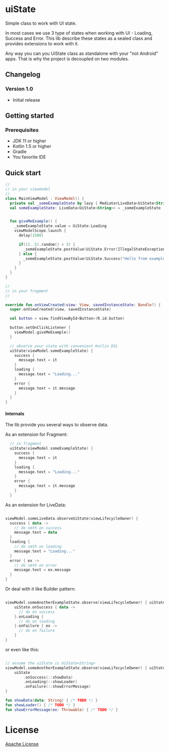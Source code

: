 # uiState

Simple class to work with UI state.

In most cases we use 3 type of states when working with UI - Loading, Success and Error.
This lib describe these states as a sealed class and provides extensions to work with it.

Any way you can you UiState class as standalone with your "not Android" apps. 
That is why the project is decoupled on two modules.

## Changelog

### Version 1.0
- Initial release

## Getting started

### Prerequisites
- JDK 11 or higher
- Kotlin 1.5 or higher
- Gradle
- You favorite IDE

## Quick start

```kotlin
//
// in your viewmodel
//
class MainViewModel : ViewModel() {
  private val _someExampleState by lazy { MediatorLiveData<UiState<String>>() }
  val someExampleState: LiveData<UiState<String>> = _someExampleState


  fun giveMeExample() {
    _someExampleState.value = UiState.Loading
    viewModelScope.launch {
      delay(1500)

      if((1..5).random() > 3) {
        _someExampleState.postValue(UiState.Error(IllegalStateException("Exception example")))
      } else {
        _someExampleState.postValue(UiState.Success("Hello from example"))
      }
    }
  }
}

//
// in your fragment
//

override fun onViewCreated(view: View, savedInstanceState: Bundle?) {
  super.onViewCreated(view, savedInstanceState)

  val button = view.findViewById<Button>(R.id.button)

  button.setOnClickListener {
    viewModel.giveMeExample()
  }

  // observe your state with convenient Kotlin DSL
  uiState(viewModel.someExampleState) {
    success {
      message.text = it
    }
    loading {
      message.text = "Loading..."
    }
    error {
      message.text = it.message
    }
  }
}

```

#### Internals
The lib provide you several ways to observe data.

As an extension for Fragment:

```kotlin
  // in fragment
  uiState(viewModel.someExampleState) {
    success {
      message.text = it
    }
    loading {
      message.text = "Loading..."
    }
    error {
      message.text = it.message
    }
  }
```

As an extension for LiveData:

```kotlin

viewModel.someLiveData.observeUiState(viewLifecycleOwner) {
  success { data ->
    // do smth on success
    message.text = data
  }
  loading {
    // do smth on loading
    message.text = "Loading..."
  }
  error { ex ->
    // do smth on error
    message.text = ex.message
  }
}
```

Or deal with it like Builder pattern:

```kotlin

viewModel.someAnotherExampleState.observe(viewLifecycleOwner) { uiState ->
    uiState.onSuccess { data ->
      // do on success
    }.onLoading {
      // do on loading
    }.onFailure { ex ->
      // do on failure
    }
}

```

or even like this:

```kotlin

// assume the uiState is UiState<String>
viewModel.someAnotherExampleState.observe(viewLifecycleOwner) { uiState ->
    uiState
        .onSuccess(::showData)
        .onLoading(::showLoader)
        .onFailure(::showErrorMessage)
}

fun showData(data: String) { /* TODO */ }
fun showLoader() { /* TODO */ }
fun showErrorMessage(ex: Throwable) { /* TODO */ }

```

# License
[Apache License](./LICENSE.txt)
